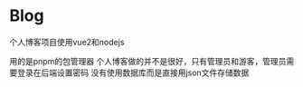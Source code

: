 # Blog
个人博客项目使用vue2和nodejs

用的是pnpm的包管理器
个人博客做的并不是很好，只有管理员和游客，管理员需要登录在后端设置密码
没有使用数据库而是直接用json文件存储数据
